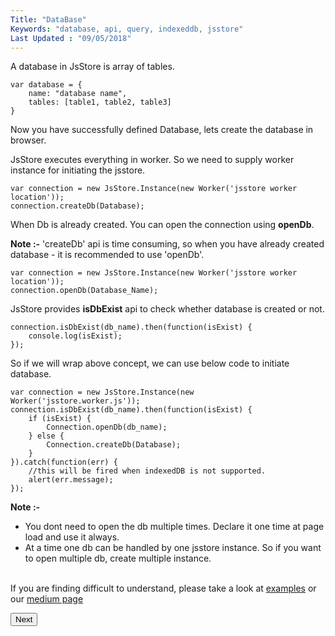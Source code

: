 ```yaml
---
Title: "DataBase"
Keywords: "database, api, query, indexeddb, jsstore"
Last Updated : "09/05/2018"
---
```


A database in JsStore is array of tables.

```
var database = {
    name: "database name",
    tables: [table1, table2, table3]
}
```

Now you have successfully defined Database, lets create the database in browser.

JsStore executes everything in worker. So we need to supply worker instance for initiating the jsstore.

```
var connection = new JsStore.Instance(new Worker('jsstore worker location'));
connection.createDb(Database);
```

When Db is already created. You can open the connection using **openDb**.

**Note :-** 'createDb' api is time consuming, so when you have already created database - it is recommended to use 'openDb'.

```
var connection = new JsStore.Instance(new Worker('jsstore worker location'));
connection.openDb(Database_Name);
```

JsStore provides **isDbExist** api to check whether database is created or not.

```
connection.isDbExist(db_name).then(function(isExist) {
    console.log(isExist);
});
```

So if we will wrap above concept, we can use below code to initiate database.

```
var connection = new JsStore.Instance(new Worker('jsstore.worker.js'));
connection.isDbExist(db_name).then(function(isExist) {
    if (isExist) {
        Connection.openDb(db_name);
    } else {
        Connection.createDb(Database);
    }
}).catch(function(err) {
    //this will be fired when indexedDB is not supported.
    alert(err.message);
});
```

**Note :-**  

*   You dont need to open the db multiple times. Declare it one time at page load and use it always.
*   At a time one db can be handled by one jsstore instance. So if you want to open multiple db, create multiple instance.


<br>If you are finding difficult to understand, please take a look at [examples](https://github.com/ujjwalguptaofficial/JsStore/tree/master/examples) or our [medium page](https://medium.com/jsstore) 

<p class="margin-top-40px center-align">
      <button class="btn info btnNext">Next</button>
</p>